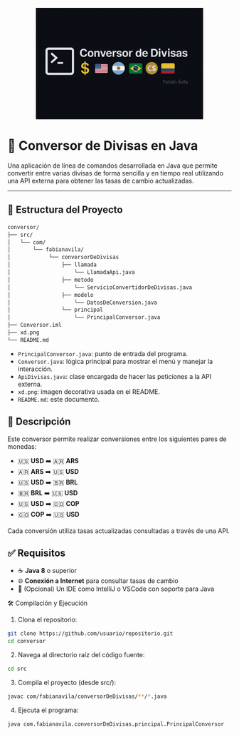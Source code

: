 <p align="center">
  <img src="./xd.png" alt="Banner" style="max-width: 100%; height: 250px;">
</p>

# 💱 Conversor de Divisas en Java

Una aplicación de línea de comandos desarrollada en Java que permite convertir entre varias divisas de forma sencilla y en tiempo real utilizando una API externa para obtener las tasas de cambio actualizadas.

---

## 📂 Estructura del Proyecto
```bash
conversor/
├── src/
│   └── com/
│       └── fabianavila/
│            └── conversorDeDivisas
│                ├── llamada
│                    └── LlamadaApi.java 
│                ├── metodo
│                    └── ServicioConvertidorDeDivisas.java   
│                ├── modelo
│                    └── DatosDeConversion.java 
│                └── principal
│                    └── PrincipalConversor.java
├── Conversor.iml
├── xd.png
└── README.md
```

- `PrincipalConversor.java`: punto de entrada del programa.
- `Conversor.java`: lógica principal para mostrar el menú y manejar la interacción.
- `ApiDivisas.java`: clase encargada de hacer las peticiones a la API externa.
- `xd.png`: imagen decorativa usada en el README.
- `README.md`: este documento.

## 📄 Descripción

Este conversor permite realizar conversiones entre los siguientes pares de monedas:

- 🇺🇸 **USD** ➡️ 🇦🇷 **ARS**
- 🇦🇷 **ARS** ➡️ 🇺🇸 **USD**
- 🇺🇸 **USD** ➡️ 🇧🇷 **BRL**
- 🇧🇷 **BRL** ➡️ 🇺🇸 **USD**
- 🇺🇸 **USD** ➡️ 🇨🇴 **COP**
- 🇨🇴 **COP** ➡️ 🇺🇸 **USD**

Cada conversión utiliza tasas actualizadas consultadas a través de una API.

## ✅ Requisitos

- ☕ **Java 8** o superior
- 🌐 **Conexión a Internet** para consultar tasas de cambio
- 🧰 (Opcional) Un IDE como IntelliJ o VSCode con soporte para Java

🛠️ Compilación y Ejecución
1. Clona el repositorio:
```bash
git clone https://github.com/usuario/repositorio.git
cd conversor
```
2. Navega al directorio raíz del código fuente:
```bash
cd src
```
3. Compila el proyecto (desde src/):
```bash
javac com/fabianavila/conversorDeDivisas/**/*.java
```
4. Ejecuta el programa:
```bash
java com.fabianavila.conversorDeDivisas.principal.PrincipalConversor
```
